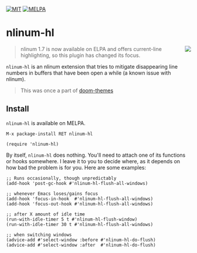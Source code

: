 [![MIT](https://img.shields.io/badge/license-MIT-green.svg)](./LICENSE)
[![MELPA](http://melpa.org/packages/nlinum-hl-badge.svg)](http://melpa.org/#/nlinum-hl)

# nlinum-hl

<img src="https://raw.githubusercontent.com/hlissner/emacs-nlinum-hl/screenshots/nlinum-hl.png" align="right" />

> nlinum 1.7 is now available on ELPA and offers current-line highlighting, so
> this plugin has changed its focus.

`nlinum-hl` is an nlinum extension that tries to mitigate disappearing line
numbers in buffers that have been open a while (a known issue with nlinum).

> This was once a part of [doom-themes]

## Install

`nlinum-hl` is available on MELPA.

`M-x package-install RET nlinum-hl`

```emacs-lisp
(require 'nlinum-hl)
```

By itself, `nlinum-hl` does nothing. You'll need to attach one of its functions
or hooks somewhere. I leave it to you to decide where, as it depends on how bad
the problem is for you. Here are some examples:

```emacs-lisp
;; Runs occasionally, though unpredictably
(add-hook 'post-gc-hook #'nlinum-hl-flush-all-windows)

;; whenever Emacs loses/gains focus
(add-hook 'focus-in-hook  #'nlinum-hl-flush-all-windows)
(add-hook 'focus-out-hook #'nlinum-hl-flush-all-windows)

;; after X amount of idle time
(run-with-idle-timer 5 t #'nlinum-hl-flush-window)
(run-with-idle-timer 30 t #'nlinum-hl-flush-all-windows)

;; when switching windows
(advice-add #'select-window :before #'nlinum-hl-do-flush)
(advice-add #'select-window :after  #'nlinum-hl-do-flush)
```


[doom-themes]: https://github.com/hlissner/emacs-doom-themes
